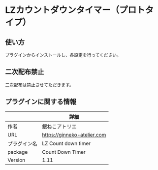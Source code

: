 # LZカウントダウンタイマー（プロトタイプ）

## 使い方
プラグインからインストールし、各設定を行ってください。

## 二次配布禁止
二次配布は禁止させてただきます。

## プラグインに関する情報
| |詳細|
| -| -|
| 作者| 銀ねこアトリエ|
| URL| https://ginneko-atelier.com|
| プラグイン名| LZ Count down timer|
| package | Count Down Timer|
| Version| 1.11|
